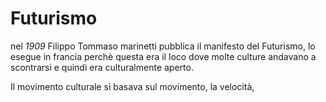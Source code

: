 # Futurismo

nel *1909* Filippo Tommaso marinetti pubblica il manifesto del Futurismo, lo esegue in francia perchè questa era il loco dove molte culture andavano a scontrarsi e quindi era culturalmente aperto.

Il movimento culturale si basava sul movimento, la velocità,
<!--stackedit_data:
eyJoaXN0b3J5IjpbLTI3NTczNTE0NiwxMDYyMjk5NDYxXX0=
-->